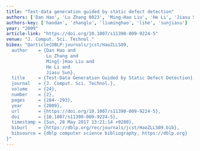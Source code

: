 ```yaml
---
title: "Test-data generation guided by static defect detection"
authors: ['Dan Hao', 'Lu Zhang 0023', 'Ming-Hao Liu', 'He Li', 'Jiasu Sun']
authors-key: ['haodan', 'zhanglu', 'liuminghao', 'lihe', 'sunjiasu']
year: "2009"
article-link: "https://doi.org/10.1007/s11390-009-9224-5"
venue: "J. Comput. Sci. Technol."
bibex: "@article{DBLP:journals/jcst/HaoZLLS09,
  author    = {Dan Hao and
               Lu Zhang and
               Ming{-}Hao Liu and
               He Li and
               Jiasu Sun},
  title     = {Test-Data Generation Guided by Static Defect Detection},
  journal   = {J. Comput. Sci. Technol.},
  volume    = {24},
  number    = {2},
  pages     = {284--293},
  year      = {2009},
  url       = {https://doi.org/10.1007/s11390-009-9224-5},
  doi       = {10.1007/s11390-009-9224-5},
  timestamp = {Sun, 28 May 2017 13:21:14 +0200},
  biburl    = {https://dblp.org/rec/journals/jcst/HaoZLLS09.bib},
  bibsource = {dblp computer science bibliography, https://dblp.org}
}"
---
```

